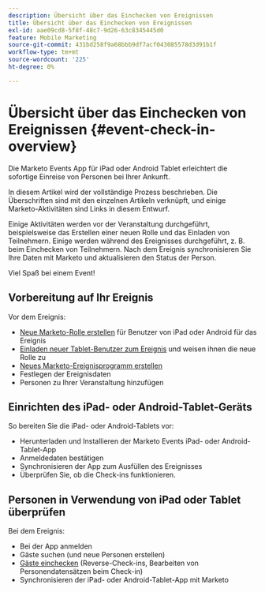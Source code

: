 ```yaml
---
description: Übersicht über das Einchecken von Ereignissen
title: Übersicht über das Einchecken von Ereignissen
exl-id: aae09cd8-5f8f-48c7-9d26-63c8345445d0
feature: Mobile Marketing
source-git-commit: 431bd258f9a68bbb9df7acf043085578d3d91b1f
workflow-type: tm+mt
source-wordcount: '225'
ht-degree: 0%

---
```


# Übersicht über das Einchecken von Ereignissen {#event-check-in-overview}

Die Marketo Events App für iPad oder Android Tablet erleichtert die sofortige Einreise von Personen bei Ihrer Ankunft.

In diesem Artikel wird der vollständige Prozess beschrieben. Die Überschriften sind mit den einzelnen Artikeln verknüpft, und einige Marketo-Aktivitäten sind Links in diesem Entwurf.

Einige Aktivitäten werden vor der Veranstaltung durchgeführt, beispielsweise das Erstellen einer neuen Rolle und das Einladen von Teilnehmern. Einige werden während des Ereignisses durchgeführt, z. B. beim Einchecken von Teilnehmern. Nach dem Ereignis synchronisieren Sie Ihre Daten mit Marketo und aktualisieren den Status der Person.

Viel Spaß bei einem Event!

## Vorbereitung auf Ihr Ereignis

Vor dem Ereignis:

* [Neue Marketo-Rolle erstellen](/help/marketo/product-docs/core-marketo-concepts/mobile-apps/event-check-in/grant-users-access-to-the-check-in-app.md) für Benutzer von iPad oder Android für das Ereignis
* [Einladen neuer Tablet-Benutzer zum Ereignis](/help/marketo/product-docs/core-marketo-concepts/mobile-apps/event-check-in/grant-users-access-to-the-check-in-app.md) und weisen ihnen die neue Rolle zu
* [Neues Marketo-Ereignisprogramm erstellen](/help/marketo/product-docs/demand-generation/events/understanding-events/create-a-new-event-program.md)
* Festlegen der Ereignisdaten
* Personen zu Ihrer Veranstaltung hinzufügen

## Einrichten des iPad- oder Android-Tablet-Geräts

So bereiten Sie die iPad- oder Android-Tablets vor:

* Herunterladen und Installieren der Marketo Events iPad- oder Android-Tablet-App
* Anmeldedaten bestätigen
* Synchronisieren der App zum Ausfüllen des Ereignisses
* Überprüfen Sie, ob die Check-ins funktionieren.

## Personen in Verwendung von iPad oder Tablet überprüfen

Bei dem Ereignis:

* Bei der App anmelden
* Gäste suchen (und neue Personen erstellen)
* [Gäste einchecken](/help/marketo/product-docs/core-marketo-concepts/mobile-apps/event-check-in/check-people-into-your-event-from-your-tablet.md) (Reverse-Check-ins, Bearbeiten von Personendatensätzen beim Check-in)
* Synchronisieren der iPad- oder Android-Tablet-App mit Marketo
